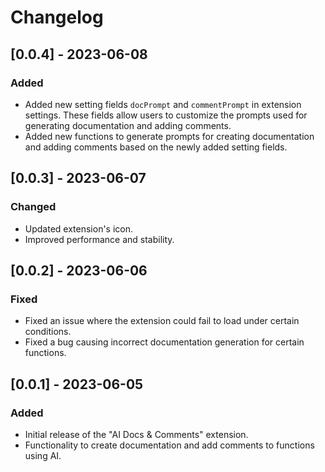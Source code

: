# Changelog

## [0.0.4] - 2023-06-08

### Added

- Added new setting fields `docPrompt` and `commentPrompt` in extension settings. These fields allow users to customize the prompts used for generating documentation and adding comments.
- Added new functions to generate prompts for creating documentation and adding comments based on the newly added setting fields.

## [0.0.3] - 2023-06-07

### Changed

- Updated extension's icon.
- Improved performance and stability.

## [0.0.2] - 2023-06-06

### Fixed

- Fixed an issue where the extension could fail to load under certain conditions.
- Fixed a bug causing incorrect documentation generation for certain functions.

## [0.0.1] - 2023-06-05

### Added

- Initial release of the "AI Docs & Comments" extension.
- Functionality to create documentation and add comments to functions using AI.
